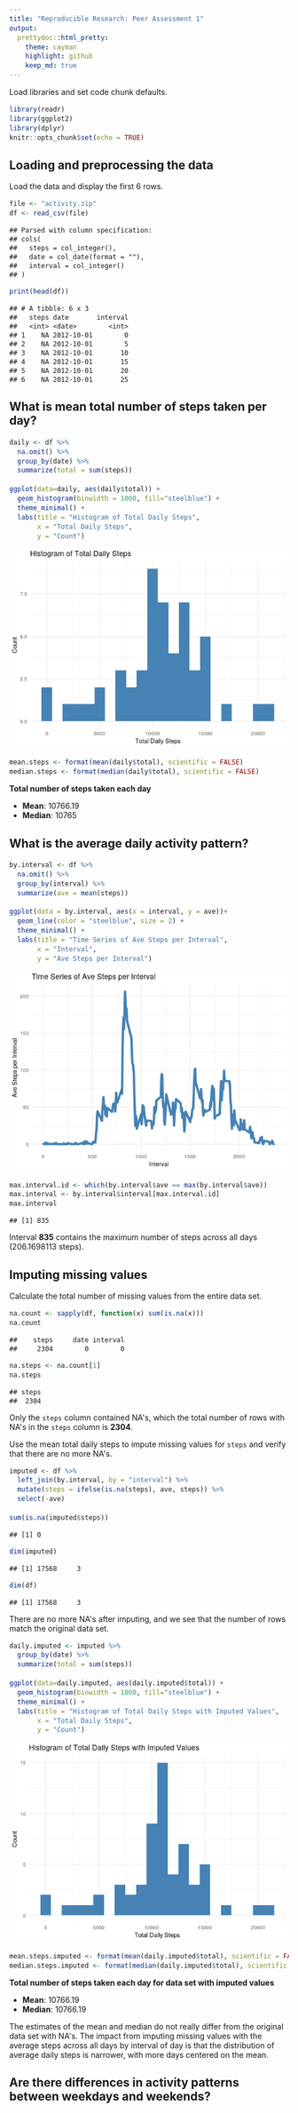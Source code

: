 ```yaml
---
title: "Reproducible Research: Peer Assessment 1"
output:
  prettydoc::html_pretty:
    theme: cayman
    highlight: github
    keep_md: true
---
```


Load libraries and set code chunk defaults.


```r
library(readr)
library(ggplot2)
library(dplyr)
knitr::opts_chunk$set(echo = TRUE)
```

## Loading and preprocessing the data

Load the data and display the first 6 rows.


```r
file <- "activity.zip"
df <- read_csv(file)
```

```
## Parsed with column specification:
## cols(
##   steps = col_integer(),
##   date = col_date(format = ""),
##   interval = col_integer()
## )
```

```r
print(head(df))
```

```
## # A tibble: 6 x 3
##   steps date       interval
##   <int> <date>        <int>
## 1    NA 2012-10-01        0
## 2    NA 2012-10-01        5
## 3    NA 2012-10-01       10
## 4    NA 2012-10-01       15
## 5    NA 2012-10-01       20
## 6    NA 2012-10-01       25
```

## What is mean total number of steps taken per day?


```r
daily <- df %>%
  na.omit() %>%
  group_by(date) %>%
  summarize(total = sum(steps))

ggplot(data=daily, aes(daily$total)) +
  geom_histogram(binwidth = 1000, fill="steelblue") +
  theme_minimal() +
  labs(title = "Histogram of Total Daily Steps",
       x = "Total Daily Steps",
       y = "Count")
```

![](PA1_template_files/figure-html/histogram-daily-steps-1.png)<!-- -->


```r
mean.steps <- format(mean(daily$total), scientific = FALSE)
median.steps <- format(median(daily$total), scientific = FALSE)
```

**Total number of steps taken each day**

- **Mean**:  10766.19
- **Median**:  10765


## What is the average daily activity pattern?

```r
by.interval <- df %>%
  na.omit() %>%
  group_by(interval) %>%
  summarize(ave = mean(steps))

ggplot(data = by.interval, aes(x = interval, y = ave))+
  geom_line(color = "steelblue", size = 2) +
  theme_minimal() +
  labs(title = "Time Series of Ave Steps per Interval",
       x = "Interval",
       y = "Ave Steps per Interval")
```

![](PA1_template_files/figure-html/unnamed-chunk-3-1.png)<!-- -->


```r
max.interval.id <- which(by.interval$ave == max(by.interval$ave))
max.interval <- by.interval$interval[max.interval.id]
max.interval
```

```
## [1] 835
```
Interval **835** contains the maximum number of steps across all days (206.1698113 steps).

## Imputing missing values
Calculate the total number of missing values from the entire data set.


```r
na.count <- sapply(df, function(x) sum(is.na(x)))
na.count
```

```
##    steps     date interval 
##     2304        0        0
```

```r
na.steps <- na.count[1]
na.steps
```

```
## steps 
##  2304
```

Only the `steps` column contained NA's, which the total number of rows with NA's in the `steps` column is **2304**.

Use the mean total daily steps to impute missing values for `steps` and verify that there are no more NA's.


```r
imputed <- df %>%
  left_join(by.interval, by = "interval") %>%
  mutate(steps = ifelse(is.na(steps), ave, steps)) %>%
  select(-ave)

sum(is.na(imputed$steps))
```

```
## [1] 0
```

```r
dim(imputed)
```

```
## [1] 17568     3
```

```r
dim(df)
```

```
## [1] 17568     3
```

There are no more NA's after imputing, and we see that the number of rows match the original data set.


```r
daily.imputed <- imputed %>%
  group_by(date) %>%
  summarize(total = sum(steps))

ggplot(data=daily.imputed, aes(daily.imputed$total)) +
  geom_histogram(binwidth = 1000, fill="steelblue") +
  theme_minimal() +
  labs(title = "Histogram of Total Daily Steps with Imputed Values",
       x = "Total Daily Steps",
       y = "Count")
```

![](PA1_template_files/figure-html/unnamed-chunk-7-1.png)<!-- -->


```r
mean.steps.imputed <- format(mean(daily.imputed$total), scientific = FALSE)
median.steps.imputed <- format(median(daily.imputed$total), scientific = FALSE)
```

**Total number of steps taken each day for data set with imputed values**

- **Mean**:  10766.19
- **Median**:  10766.19

The estimates of the mean and median do not really differ from the original data set with NA's. The impact from imputing missing values with the average steps across all days by interval of day is that the distribution of average daily steps is narrower, with more days centered on the mean.

## Are there differences in activity patterns between weekdays and weekends?
